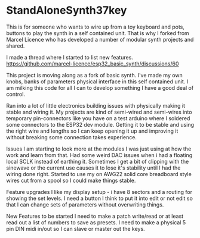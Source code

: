 # StandAloneSynth37key
This is for someone who wants to wire up from a toy keyboard and pots, buttons to play the synth in a self contained unit. That is why I forked from Marcel Licence 
who has developed a number of modular synth projects and shared.

I made a thread where I started to list new features.
https://github.com/marcel-licence/esp32_basic_synth/discussions/60


This project is moving along as a fork of basic synth. I've made my own knobs, banks of parameters physical interface in this self contained unit.
I am milking this code for all I can to develop something I have a good deal of control.

Ran into a lot of little electronics building issues with physically making it stable and wiring it. My projects are kind of semi-wired and semi-wires into temporary pin-connectors like you have on a test arduino where I soldered some connectors to the ESP32 dev module.
Getting it to be stable and using the right wire and lengths so I can keep opening it up and improving it without breaking some connection takes experience. 

Issues
I am starting to look more at the modules I was just using at how the work and learn from that.
Had some weird DAC issues when i had a floating local SCLK instead of earthing it. 
Sometimes I get a bit of clipping with the sinewave or the current use causes it to lose it's stability until I had the wiring done right. 
Started to use my on AWG22 solid core breadboard style wires cut from a spool so I could make things stable.

Feature upgrades
I like my display setup - i have 8 sectors and a routing for showing the set levels. I need a button I think to put it into edit or not edit so that I can change sets of parameters without overwriting things.

New Features to be started
I need to make a patch write/read or at least read out a list of numbers to save as presets.
I need to make a physical 5 pin DIN midi in/out so I can slave or master out the keys.

